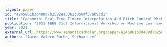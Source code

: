 ```yaml
---
layout: paper
id: "a245861b3d488d7b2582ea5362c0508f57ab9cd1"
title: "Caesynth: Real-Time Timbre Interpolation And Pitch Control With Conditional Autoencoders"
publication: "2021 IEEE 31st International Workshop on Machine Learning for Signal Processing (MLSP)"
year: 2021
external_url: https://www.semanticscholar.org/paper/a245861b3d488d7b2582ea5362c0508f57ab9cd1
authors: "Aaron Valero Puche, Sukhan Lee"
---
```

